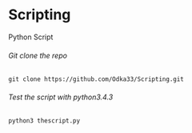# Scripting
Python Script 

###### Git clone the repo
`git clone https://github.com/Odka33/Scripting.git`
###### Test the script with python3.4.3
`python3 thescript.py`
